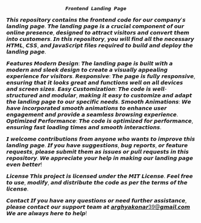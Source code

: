                           𝙁𝙧𝙤𝙣𝙩𝙚𝙣𝙙 𝙇𝙖𝙣𝙙𝙞𝙣𝙜 𝙋𝙖𝙜𝙚


𝙏𝙝𝙞𝙨 𝙧𝙚𝙥𝙤𝙨𝙞𝙩𝙤𝙧𝙮 𝙘𝙤𝙣𝙩𝙖𝙞𝙣𝙨 𝙩𝙝𝙚 𝙛𝙧𝙤𝙣𝙩𝙚𝙣𝙙 𝙘𝙤𝙙𝙚 𝙛𝙤𝙧 𝙤𝙪𝙧 𝙘𝙤𝙢𝙥𝙖𝙣𝙮'𝙨 𝙡𝙖𝙣𝙙𝙞𝙣𝙜 𝙥𝙖𝙜𝙚. 𝙏𝙝𝙚 𝙡𝙖𝙣𝙙𝙞𝙣𝙜 𝙥𝙖𝙜𝙚 𝙞𝙨 𝙖 𝙘𝙧𝙪𝙘𝙞𝙖𝙡 𝙘𝙤𝙢𝙥𝙤𝙣𝙚𝙣𝙩 𝙤𝙛 𝙤𝙪𝙧 𝙤𝙣𝙡𝙞𝙣𝙚 𝙥𝙧𝙚𝙨𝙚𝙣𝙘𝙚, 𝙙𝙚𝙨𝙞𝙜𝙣𝙚𝙙 𝙩𝙤 𝙖𝙩𝙩𝙧𝙖𝙘𝙩 𝙫𝙞𝙨𝙞𝙩𝙤𝙧𝙨 𝙖𝙣𝙙 𝙘𝙤𝙣𝙫𝙚𝙧𝙩 𝙩𝙝𝙚𝙢 𝙞𝙣𝙩𝙤 𝙘𝙪𝙨𝙩𝙤𝙢𝙚𝙧𝙨. 𝙄𝙣 𝙩𝙝𝙞𝙨 𝙧𝙚𝙥𝙤𝙨𝙞𝙩𝙤𝙧𝙮, 𝙮𝙤𝙪 𝙬𝙞𝙡𝙡 𝙛𝙞𝙣𝙙 𝙖𝙡𝙡 𝙩𝙝𝙚 𝙣𝙚𝙘𝙚𝙨𝙨𝙖𝙧𝙮 𝙃𝙏𝙈𝙇, 𝘾𝙎𝙎, 𝙖𝙣𝙙 𝙅𝙖𝙫𝙖𝙎𝙘𝙧𝙞𝙥𝙩 𝙛𝙞𝙡𝙚𝙨 𝙧𝙚𝙦𝙪𝙞𝙧𝙚𝙙 𝙩𝙤 𝙗𝙪𝙞𝙡𝙙 𝙖𝙣𝙙 𝙙𝙚𝙥𝙡𝙤𝙮 𝙩𝙝𝙚 𝙡𝙖𝙣𝙙𝙞𝙣𝙜 𝙥𝙖𝙜𝙚.

𝙁𝙚𝙖𝙩𝙪𝙧𝙚𝙨 
𝙈𝙤𝙙𝙚𝙧𝙣 𝘿𝙚𝙨𝙞𝙜𝙣: 𝙏𝙝𝙚 𝙡𝙖𝙣𝙙𝙞𝙣𝙜 𝙥𝙖𝙜𝙚 𝙞𝙨 𝙗𝙪𝙞𝙡𝙩 𝙬𝙞𝙩𝙝 𝙖 𝙢𝙤𝙙𝙚𝙧𝙣 𝙖𝙣𝙙 𝙨𝙡𝙚𝙚𝙠 𝙙𝙚𝙨𝙞𝙜𝙣 𝙩𝙤 𝙘𝙧𝙚𝙖𝙩𝙚 𝙖 𝙫𝙞𝙨𝙪𝙖𝙡𝙡𝙮 𝙖𝙥𝙥𝙚𝙖𝙡𝙞𝙣𝙜 𝙚𝙭𝙥𝙚𝙧𝙞𝙚𝙣𝙘𝙚 𝙛𝙤𝙧 𝙫𝙞𝙨𝙞𝙩𝙤𝙧𝙨. 𝙍𝙚𝙨𝙥𝙤𝙣𝙨𝙞𝙫𝙚: 𝙏𝙝𝙚 𝙥𝙖𝙜𝙚 𝙞𝙨 𝙛𝙪𝙡𝙡𝙮 𝙧𝙚𝙨𝙥𝙤𝙣𝙨𝙞𝙫𝙚, 𝙚𝙣𝙨𝙪𝙧𝙞𝙣𝙜 𝙩𝙝𝙖𝙩 𝙞𝙩 𝙡𝙤𝙤𝙠𝙨 𝙜𝙧𝙚𝙖𝙩 𝙖𝙣𝙙 𝙛𝙪𝙣𝙘𝙩𝙞𝙤𝙣𝙨 𝙬𝙚𝙡𝙡 𝙤𝙣 𝙖𝙡𝙡 𝙙𝙚𝙫𝙞𝙘𝙚𝙨 𝙖𝙣𝙙 𝙨𝙘𝙧𝙚𝙚𝙣 𝙨𝙞𝙯𝙚𝙨. 𝙀𝙖𝙨𝙮 𝘾𝙪𝙨𝙩𝙤𝙢𝙞𝙯𝙖𝙩𝙞𝙤𝙣: 𝙏𝙝𝙚 𝙘𝙤𝙙𝙚 𝙞𝙨 𝙬𝙚𝙡𝙡-𝙨𝙩𝙧𝙪𝙘𝙩𝙪𝙧𝙚𝙙 𝙖𝙣𝙙 𝙢𝙤𝙙𝙪𝙡𝙖𝙧, 𝙢𝙖𝙠𝙞𝙣𝙜 𝙞𝙩 𝙚𝙖𝙨𝙮 𝙩𝙤 𝙘𝙪𝙨𝙩𝙤𝙢𝙞𝙯𝙚 𝙖𝙣𝙙 𝙖𝙙𝙖𝙥𝙩 𝙩𝙝𝙚 𝙡𝙖𝙣𝙙𝙞𝙣𝙜 𝙥𝙖𝙜𝙚 𝙩𝙤 𝙤𝙪𝙧 𝙨𝙥𝙚𝙘𝙞𝙛𝙞𝙘 𝙣𝙚𝙚𝙙𝙨. 𝙎𝙢𝙤𝙤𝙩𝙝 𝘼𝙣𝙞𝙢𝙖𝙩𝙞𝙤𝙣𝙨: 𝙒𝙚 𝙝𝙖𝙫𝙚 𝙞𝙣𝙘𝙤𝙧𝙥𝙤𝙧𝙖𝙩𝙚𝙙 𝙨𝙢𝙤𝙤𝙩𝙝 𝙖𝙣𝙞𝙢𝙖𝙩𝙞𝙤𝙣𝙨 𝙩𝙤 𝙚𝙣𝙝𝙖𝙣𝙘𝙚 𝙪𝙨𝙚𝙧 𝙚𝙣𝙜𝙖𝙜𝙚𝙢𝙚𝙣𝙩 𝙖𝙣𝙙 𝙥𝙧𝙤𝙫𝙞𝙙𝙚 𝙖 𝙨𝙚𝙖𝙢𝙡𝙚𝙨𝙨 𝙗𝙧𝙤𝙬𝙨𝙞𝙣𝙜 𝙚𝙭𝙥𝙚𝙧𝙞𝙚𝙣𝙘𝙚. 𝙊𝙥𝙩𝙞𝙢𝙞𝙯𝙚𝙙 𝙋𝙚𝙧𝙛𝙤𝙧𝙢𝙖𝙣𝙘𝙚: 𝙏𝙝𝙚 𝙘𝙤𝙙𝙚 𝙞𝙨 𝙤𝙥𝙩𝙞𝙢𝙞𝙯𝙚𝙙 𝙛𝙤𝙧 𝙥𝙚𝙧𝙛𝙤𝙧𝙢𝙖𝙣𝙘𝙚, 𝙚𝙣𝙨𝙪𝙧𝙞𝙣𝙜 𝙛𝙖𝙨𝙩 𝙡𝙤𝙖𝙙𝙞𝙣𝙜 𝙩𝙞𝙢𝙚𝙨 𝙖𝙣𝙙 𝙨𝙢𝙤𝙤𝙩𝙝 𝙞𝙣𝙩𝙚𝙧𝙖𝙘𝙩𝙞𝙤𝙣𝙨.  


𝙄 𝙬𝙚𝙡𝙘𝙤𝙢𝙚 𝙘𝙤𝙣𝙩𝙧𝙞𝙗𝙪𝙩𝙞𝙤𝙣𝙨 𝙛𝙧𝙤𝙢 𝙖𝙣𝙮𝙤𝙣𝙚 𝙬𝙝𝙤 𝙬𝙖𝙣𝙩𝙨 𝙩𝙤 𝙞𝙢𝙥𝙧𝙤𝙫𝙚 𝙩𝙝𝙞𝙨 𝙡𝙖𝙣𝙙𝙞𝙣𝙜 𝙥𝙖𝙜𝙚. 𝙄𝙛 𝙮𝙤𝙪 𝙝𝙖𝙫𝙚 𝙨𝙪𝙜𝙜𝙚𝙨𝙩𝙞𝙤𝙣𝙨, 𝙗𝙪𝙜 𝙧𝙚𝙥𝙤𝙧𝙩𝙨, 𝙤𝙧 𝙛𝙚𝙖𝙩𝙪𝙧𝙚 𝙧𝙚𝙦𝙪𝙚𝙨𝙩𝙨, 𝙥𝙡𝙚𝙖𝙨𝙚 𝙨𝙪𝙗𝙢𝙞𝙩 𝙩𝙝𝙚𝙢 𝙖𝙨 𝙞𝙨𝙨𝙪𝙚𝙨 𝙤𝙧 𝙥𝙪𝙡𝙡 𝙧𝙚𝙦𝙪𝙚𝙨𝙩𝙨 𝙞𝙣 𝙩𝙝𝙞𝙨 𝙧𝙚𝙥𝙤𝙨𝙞𝙩𝙤𝙧𝙮. 𝙒𝙚 𝙖𝙥𝙥𝙧𝙚𝙘𝙞𝙖𝙩𝙚 𝙮𝙤𝙪𝙧 𝙝𝙚𝙡𝙥 𝙞𝙣 𝙢𝙖𝙠𝙞𝙣𝙜 𝙤𝙪𝙧 𝙡𝙖𝙣𝙙𝙞𝙣𝙜 𝙥𝙖𝙜𝙚 𝙚𝙫𝙚𝙣 𝙗𝙚𝙩𝙩𝙚𝙧!

𝙇𝙞𝙘𝙚𝙣𝙨𝙚
𝙏𝙝𝙞𝙨 𝙥𝙧𝙤𝙟𝙚𝙘𝙩 𝙞𝙨 𝙡𝙞𝙘𝙚𝙣𝙨𝙚𝙙 𝙪𝙣𝙙𝙚𝙧 𝙩𝙝𝙚 𝙈𝙄𝙏 𝙇𝙞𝙘𝙚𝙣𝙨𝙚. 𝙁𝙚𝙚𝙡 𝙛𝙧𝙚𝙚 𝙩𝙤 𝙪𝙨𝙚, 𝙢𝙤𝙙𝙞𝙛𝙮, 𝙖𝙣𝙙 𝙙𝙞𝙨𝙩𝙧𝙞𝙗𝙪𝙩𝙚 𝙩𝙝𝙚 𝙘𝙤𝙙𝙚 𝙖𝙨 𝙥𝙚𝙧 𝙩𝙝𝙚 𝙩𝙚𝙧𝙢𝙨 𝙤𝙛 𝙩𝙝𝙚 𝙡𝙞𝙘𝙚𝙣𝙨𝙚.

𝘾𝙤𝙣𝙩𝙖𝙘𝙩 
𝙄𝙛 𝙮𝙤𝙪 𝙝𝙖𝙫𝙚 𝙖𝙣𝙮 𝙦𝙪𝙚𝙨𝙩𝙞𝙤𝙣𝙨 𝙤𝙧 𝙣𝙚𝙚𝙙 𝙛𝙪𝙧𝙩𝙝𝙚𝙧 𝙖𝙨𝙨𝙞𝙨𝙩𝙖𝙣𝙘𝙚, 𝙥𝙡𝙚𝙖𝙨𝙚 𝙘𝙤𝙣𝙩𝙖𝙘𝙩 𝙤𝙪𝙧 𝙨𝙪𝙥𝙥𝙤𝙧𝙩 𝙩𝙚𝙖𝙢 𝙖𝙩 𝙖𝙧𝙜𝙝𝙮𝙖𝙠𝙤𝙣𝙖𝙧39@𝙜𝙢𝙖𝙞𝙡.𝙘𝙤𝙢 𝙒𝙚 𝙖𝙧𝙚 𝙖𝙡𝙬𝙖𝙮𝙨 𝙝𝙚𝙧𝙚 𝙩𝙤 𝙝𝙚𝙡𝙥!
